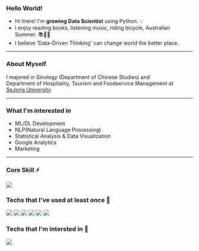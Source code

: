 ### Hello World!

 - Hi there! I'm <b>growing Data Scientist</b> using Python. :bulb:<br/>
 - I enjoy reading books, listening music, riding bicycle, Australian Summer. :books::bicyclist:🦘 <br/>
 - I believe 'Data-Driven Thinking' can change world the better place. 
 
---

### About Myself

<p>
I majored in Sinology (Department of Chinese Studies) and <br>
Department of Hospitality, Tourism and Foodservice Management at <a href="http://www.sejong.ac.kr/">SeJong University</a> </br>
</p>

---

### What I'm interested in 

 - ML/DL Development
 - NLP(Natural Language Processing)
 - Statistical Analysis & Data Visualization
 - Google Analytics
 - Marketing
---

### Core Skill :zap:

<img src="https://img.shields.io/badge/Python-3776AB?style=flat-square&logo=Python&logoColor=white"/></a>

### Techs that I've used at least once :satellite:

<p>
 <img src="https://img.shields.io/badge/Git-F05032?style=flat-square&logo=Git&logoColor=white"/>
 <img src="https://img.shields.io/badge/mySQL-4479A1?style=flat-square&logo=mySQL&logoColor=white"/>
 <img src="https://img.shields.io/badge/MariaDB-003545?style=flat-square&logo=MariaDB&logoColor=white"/>
 <img src="https://img.shields.io/badge/Flask-000000?style=flat-square&logo=Flask&logoColor=white"/>
 <img src="https://img.shields.io/badge/Java-007396?style=flat-square&logo=Java&logoColor=white"/>
 <img src="https://img.shields.io/badge/Docker-2496ED?style=flat-square&logo=Docker&logoColor=white"/>
</p>

### Techs that I'm intersted in :seedling:

<p> 
 <img src="https://img.shields.io/badge/Tableau-E97627?style=flat-square&logo=Tableau&logoColor=white"/>
 
